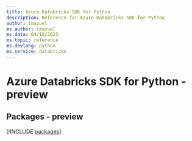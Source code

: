```yaml
---
title: Azure Databricks SDK for Python
description: Reference for Azure Databricks SDK for Python
author: lmazuel
ms.author: lmazuel
ms.data: 04/12/2023
ms.topic: reference
ms.devlang: python
ms.service: databricks
---
```

# Azure Databricks SDK for Python - preview
## Packages - preview
[!INCLUDE [packages](databricks-index.md)]